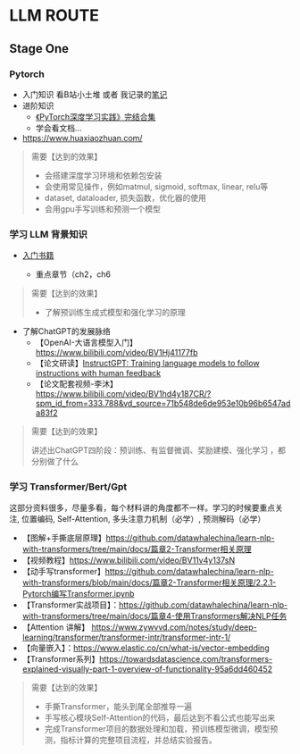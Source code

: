 # LLM ROUTE

## Stage One

### Pytorch

- 入门知识
  看B站小土堆 或者 我记录的[笔记](https://chzarles.github.io/DeepLearning/Pytorch_tudui_intro)
- 进阶知识
  - [《PyTorch深度学习实践》完结合集](https://www.bilibili.com/video/BV1Y7411d7Ys/?spm_id_from=333.337.search-card.all.click&vd_source=27d3b33a76014ebb5a906ad40fa382de)
  - 学会看文档...
- https://www.huaxiaozhuan.com/

> 需要【达到的效果】
>
> - 会搭建深度学习环境和依赖包安装
> - 会使用常见操作，例如matmul, sigmoid, softmax, linear, relu等
> - dataset, dataloader, 损失函数，优化器的使用
> - 会用gpu手写训练和预测一个模型

### 学习 LLM 背景知识

- [入门书籍](https://intro-llm.github.io/chapter/LLM-TAP.pdf)

  - 重点章节（ch2，ch6

> 需要【达到的效果】
>
> - 了解预训练生成式模型和强化学习的原理

- 了解ChatGPT的发展脉络
  - 【OpenAI-大语言模型入门】https://www.bilibili.com/video/BV1Hj41177fb
  - 【论文研读】[InstructGPT: Training language models to follow instructions with human feedback](https://link.zhihu.com/?target=https://arxiv.org/pdf/2203.02155.pdf)
  - 【论文配套视频-李沐】https://www.bilibili.com/video/BV1hd4y187CR/?spm_id_from=333.788&vd_source=71b548de6de953e10b96b6547ada83f2

> 需要【达到的效果】
>
> 讲述出ChatGPT四阶段：预训练、有监督微调、奖励建模、强化学习 ，都分别做了什么

### 学习 Transformer/Bert/Gpt

这部分资料很多，尽量多看，每个材料讲的角度都不一样。学习的时候要重点关注, 位置编码, Self-Attention, 多头注意力机制（必学）, 预测解码（必学）

- 【图解+手撕底层原理】https://github.com/datawhalechina/learn-nlp-with-transformers/tree/main/docs/篇章2-Transformer相关原理
- 【视频教程】https://www.bilibili.com/video/BV11v4y137sN
- 【动手写transformer】https://github.com/datawhalechina/learn-nlp-with-transformers/blob/main/docs/篇章2-Transformer相关原理/2.2.1-Pytorch编写Transformer.ipynb
- 【Transformer实战项目】：https://github.com/datawhalechina/learn-nlp-with-transformers/tree/main/docs/篇章4-使用Transformers解决NLP任务
- 【Attention 讲解】 https://www.zywvvd.com/notes/study/deep-learning/transformer/transformer-intr/transformer-intr-1/
- 【向量嵌入】：https://www.elastic.co/cn/what-is/vector-embedding
- 【Transformer系列】https://towardsdatascience.com/transformers-explained-visually-part-1-overview-of-functionality-95a6dd460452

> 需要【达到的效果】
>
> - 手撕Transformer，能头到尾全部推导一遍
> - 手写核心模块Self-Attention的代码，最后达到不看公式也能写出来
> - 完成Transformer项目的数据处理和加载，预训练模型微调，模型预测，指标计算的完整项目流程，并总结实验报告。
